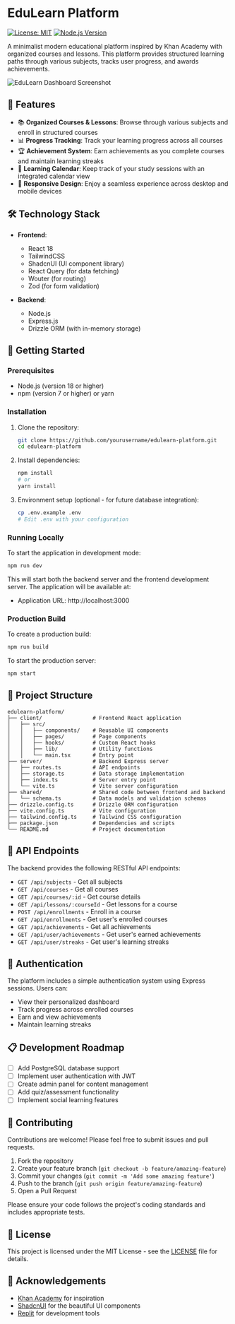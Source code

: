 # EduLearn Platform

[![License: MIT](https://img.shields.io/badge/License-MIT-blue.svg)](https://opensource.org/licenses/MIT)
[![Node.js Version](https://img.shields.io/badge/node-%3E%3D18.0.0-brightgreen.svg)](https://nodejs.org/)

A minimalist modern educational platform inspired by Khan Academy with organized courses and lessons. This platform provides structured learning paths through various subjects, tracks user progress, and awards achievements.

![EduLearn Dashboard Screenshot](https://via.placeholder.com/800x450.png?text=EduLearn+Dashboard)

## 🌟 Features

- 📚 **Organized Courses & Lessons**: Browse through various subjects and enroll in structured courses
- 📊 **Progress Tracking**: Track your learning progress across all courses
- 🏆 **Achievement System**: Earn achievements as you complete courses and maintain learning streaks
- 📅 **Learning Calendar**: Keep track of your study sessions with an integrated calendar view
- 📱 **Responsive Design**: Enjoy a seamless experience across desktop and mobile devices

## 🛠️ Technology Stack

- **Frontend**: 
  - React 18
  - TailwindCSS
  - ShadcnUI (UI component library)
  - React Query (for data fetching)
  - Wouter (for routing)
  - Zod (for form validation)

- **Backend**: 
  - Node.js
  - Express.js
  - Drizzle ORM (with in-memory storage)

## 🚀 Getting Started

### Prerequisites

- Node.js (version 18 or higher)
- npm (version 7 or higher) or yarn

### Installation

1. Clone the repository:
   ```bash
   git clone https://github.com/yourusername/edulearn-platform.git
   cd edulearn-platform
   ```

2. Install dependencies:
   ```bash
   npm install
   # or
   yarn install
   ```

3. Environment setup (optional - for future database integration):
   ```bash
   cp .env.example .env
   # Edit .env with your configuration
   ```

### Running Locally

To start the application in development mode:

```bash
npm run dev
```

This will start both the backend server and the frontend development server. The application will be available at:

- Application URL: http://localhost:3000

### Production Build

To create a production build:

```bash
npm run build
```

To start the production server:

```bash
npm start
```

## 📂 Project Structure

```
edulearn-platform/
├── client/                # Frontend React application
│   ├── src/
│   │   ├── components/    # Reusable UI components
│   │   ├── pages/         # Page components
│   │   ├── hooks/         # Custom React hooks
│   │   ├── lib/           # Utility functions
│   │   └── main.tsx       # Entry point
├── server/                # Backend Express server
│   ├── routes.ts          # API endpoints
│   ├── storage.ts         # Data storage implementation
│   ├── index.ts           # Server entry point
│   └── vite.ts            # Vite server configuration
├── shared/                # Shared code between frontend and backend
│   └── schema.ts          # Data models and validation schemas
├── drizzle.config.ts      # Drizzle ORM configuration
├── vite.config.ts         # Vite configuration
├── tailwind.config.ts     # Tailwind CSS configuration
├── package.json           # Dependencies and scripts
└── README.md              # Project documentation
```

## 🔄 API Endpoints

The backend provides the following RESTful API endpoints:

- `GET /api/subjects` - Get all subjects
- `GET /api/courses` - Get all courses
- `GET /api/courses/:id` - Get course details
- `GET /api/lessons/:courseId` - Get lessons for a course
- `POST /api/enrollments` - Enroll in a course
- `GET /api/enrollments` - Get user's enrolled courses
- `GET /api/achievements` - Get all achievements
- `GET /api/user/achievements` - Get user's earned achievements
- `GET /api/user/streaks` - Get user's learning streaks

## 🔐 Authentication

The platform includes a simple authentication system using Express sessions. Users can:

- View their personalized dashboard
- Track progress across enrolled courses
- Earn and view achievements
- Maintain learning streaks

## 📋 Development Roadmap

- [ ] Add PostgreSQL database support
- [ ] Implement user authentication with JWT
- [ ] Create admin panel for content management
- [ ] Add quiz/assessment functionality
- [ ] Implement social learning features

## 🤝 Contributing

Contributions are welcome! Please feel free to submit issues and pull requests.

1. Fork the repository
2. Create your feature branch (`git checkout -b feature/amazing-feature`)
3. Commit your changes (`git commit -m 'Add some amazing feature'`)
4. Push to the branch (`git push origin feature/amazing-feature`)
5. Open a Pull Request

Please ensure your code follows the project's coding standards and includes appropriate tests.

## 📄 License

This project is licensed under the MIT License - see the [LICENSE](LICENSE) file for details.

## 🙏 Acknowledgements

- [Khan Academy](https://www.khanacademy.org/) for inspiration
- [ShadcnUI](https://ui.shadcn.com/) for the beautiful UI components
- [Replit](https://replit.com/) for development tools